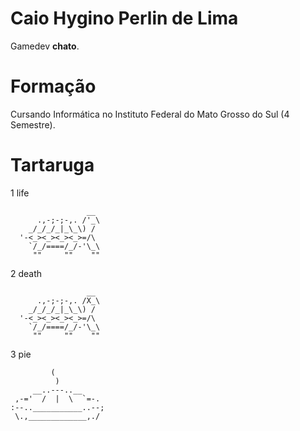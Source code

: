 # Caio Hygino Perlin de Lima

Gamedev **chato**.

# Formação

Cursando Informática no Instituto Federal do Mato Grosso do Sul (4 Semestre).

# Tartaruga

1 life
```
                 __
      .,-;-;-,. /'_\
    _/_/_/_|_\_\) /
  '-<_><_><_><_>=/\ 
    `/_/====/_/-'\_\
     ""     ""    ""
```
     
2 death
```
                 __
      .,-;-;-,. /X_\
    _/_/_/_|_\_\) /
  '-<_><_><_><_>=/\ 
    `/_/====/_/-'\_\
     ""     ""    ""
```
     
3 pie
```
         (
          )
     __..---..__
 ,-='  /  |  \  `=-.
:--..___________..--;
 \.,_____________,./
 
 ```

